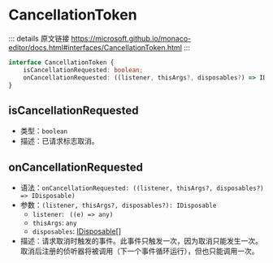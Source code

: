 # CancellationToken

<backTop />
        
::: details 原文链接
https://microsoft.github.io/monaco-editor/docs.html#interfaces/CancellationToken.html
:::

```ts
interface CancellationToken {
    isCancellationRequested: boolean;
    onCancellationRequested: ((listener, thisArgs?, disposables?) => IDisposable);
}
```

## isCancellationRequested
- 类型：`boolean`
- 描述：已请求标志取消。


## onCancellationRequested
- 语法：`onCancellationRequested: ((listener, thisArgs?, disposables?) => IDisposable)`
- 参数：`(listener, thisArgs?, disposables?): IDisposable`
  - `listener`: ` ((e) => any)`
  - `thisArgs`: `any`
  - `disposables`: [IDisposable](/api/IDisposable.md)[]
- 描述：请求取消时触发的事件。此事件只触发一次，因为取消只能发生一次。取消后注册的侦听器将被调用（下一个事件循环运行），但也只能调用一次。